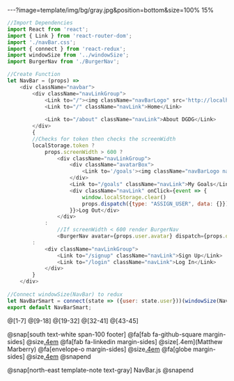 ---?image=template/img/bg/gray.jpg&position=bottom&size=100% 15%
```javascript
//Import Dependencies
import React from 'react';
import { Link } from 'react-router-dom';
import './navBar.css';
import { connect } from 'react-redux';
import windowSize from '../windowSize';
import BurgerNav from './BurgerNav';

//Create Function
let NavBar = (props) =>
    <div className="navbar">
        <div className="navLinkGroup">
            <Link to="/"><img className="navBarLogo" src='http://localhost:3000/images/dgdg.png' alt="DGDG Logo"/></Link>
            <Link to="/" className="navLink">Home</Link>
            
            <Link to="/about" className="navLink">About DGDG</Link>
        </div>
        {
        //Checks for token then checks the screenWidth
        localStorage.token ?
            props.screenWidth > 600 ?
                <div className="navLinkGroup">
                    <div className="avatarBox">
                        <Link to='/goals'><img className="navBarLogo navBarAvatar" src={`/uploads/avatars/${props.user.avatar}`} alt="avatar"/></Link>
                    </div>
                    <Link to="/goals" className="navLink">My Goals</Link>
                    <div className="navLink" onClick={event => {
                        window.localStorage.clear()
                        props.dispatch({type: "ASSIGN_USER", data: {}})
                    }}>Log Out</div>
                </div>
            :
                //If screenWidth < 600 render BurgerNav
                <BurgerNav avatar={props.user.avatar} dispatch={props.dispatch}/>
        :
            <div className="navLinkGroup">
                <Link to="/signup" className="navLink">Sign Up</Link>
                <Link to="/login" className="navLink">Log In</Link>
            </div>
        }
    </div>
       
//Connect windowSize(NavBar) to redux
let NavBarSmart = connect(state => ({user: state.user}))(windowSize(NavBar))
export default NavBarSmart;
```

@[1-7]
@[9-18]
@[19-32]
@[32-41]
@[43-45]

@snap[south text-white span-100 footer]
@fa[fab fa-github-square margin-sides]
@size[.4em](marberrym)
@fa[fab fa-linkedin margin-sides]
@size[.4em](Matthew Marberry)
@fa[envelope-o margin-sides]
@size[.4em](marberrym@gmail.com)
@fa[globe margin-sides]
@size[.4em](matthew-marberry.com)
@snapend

@snap[north-east template-note text-gray]
NavBar.js
@snapend